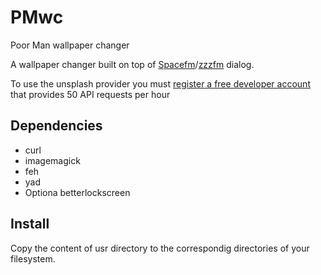 # PMwc
Poor Man wallpaper changer

A wallpaper changer built on top of [Spacefm](http://ignorantguru.github.io/spacefm/spacefm-manual-en.html#dialog "Spacefm dialog")/[zzzfm](https://gitlab.com/antix-contribs/zzzfm) dialog.

To use the unsplash provider you must [register a free developer account](https://unsplash.com/documentation#creating-a-developer-account) that provides 50 API requests per hour


## Dependencies

 - curl
 - imagemagick
 - feh
 - yad
 - Optiona betterlockscreen

## Install

Copy the content of usr directory to the correspondig directories of your filesystem.

